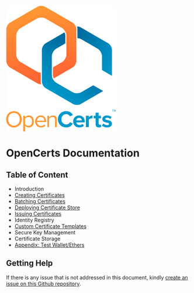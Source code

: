 ![OpenCerts Logo](./assets/logo.png)

# OpenCerts Documentation

## Table of Content

- Introduction
- [Creating Certificates](./creating_certificates.md)
- [Batching Certificates](./batching_certificates.md)
- [Deploying Certificate Store](./deploying_store.md)
- [Issuing Certificates](./issuing_certificates.md)
- Identity Registry
- [Custom Certificate Templates](./custom_template.md)
- Secure Key Management
- Certificate Storage
- [Appendix: Test Wallet/Ethers](./appendix_test_accounts.md)

## Getting Help

If there is any issue that is not addressed in this document, kindly [create an issue on this Github repository](https://github.com/GovTechSG/opencerts-documentation/issues).